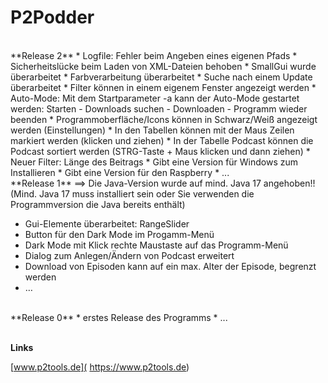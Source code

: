# P2Podder

<br />
**Release 2**
* Logfile: Fehler beim Angeben eines eigenen Pfads
* Sicherheitslücke beim Laden von XML-Dateien behoben
* SmallGui wurde überarbeitet
* Farbverarbeitung überarbeitet
* Suche nach einem Update überarbeitet
* Filter können in einem eigenem Fenster angezeigt werden
* Auto-Mode: Mit dem Startparameter -a kann der Auto-Mode gestartet werden: Starten - Downloads suchen - Downloaden - Programm wieder beenden
* Programmoberfläche/Icons können in Schwarz/Weiß angezeigt werden (Einstellungen)
* In den Tabellen können mit der Maus Zeilen markiert werden (klicken und ziehen)
* In der Tabelle Podcast können die Podcast sortiert werden (STRG-Taste + Maus klicken und dann ziehen)
* Neuer Filter: Länge des Beitrags
* Gibt eine Version für Windows zum Installieren
* Gibt eine Version für den Raspberry
* ...

<br />
**Release 1**
==> Die Java-Version wurde auf mind. Java 17 angehoben!! (Mind. Java 17 muss installiert sein oder Sie verwenden die Programmversion die Java bereits enthält)

* Gui-Elemente überarbeitet: RangeSlider
* Button für den Dark Mode im Progamm-Menü
* Dark Mode mit Klick rechte Maustaste auf das Programm-Menü
* Dialog zum Anlegen/Ändern von Podcast erweitert
* Download von Episoden kann auf ein max. Alter der Episode, begrenzt werden
* … 

<br />
**Release 0**
* erstes Release des Programms
* ...

<br />
<br />

**Links**

[www.p2tools.de]( https://www.p2tools.de)
